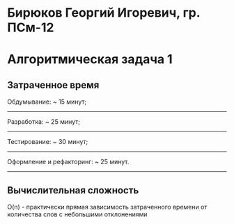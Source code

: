 Бирюков Георгий Игоревич, гр. ПСм-12
=====================
Алгоритмическая задача 1
=====================

Затраченное время
-----------------------------------
Обдумывание: ~ 15 минут;
***
Разработка: ~ 25 минут;
***
Тестирование: ~ 30 минут;
***
Оформление и рефакторинг: ~ 25 минут.
***
Вычислительная сложность
-----------------------------------
O(n) - практически прямая зависимость затраченного времени от количества слов с небольшими отклонениями